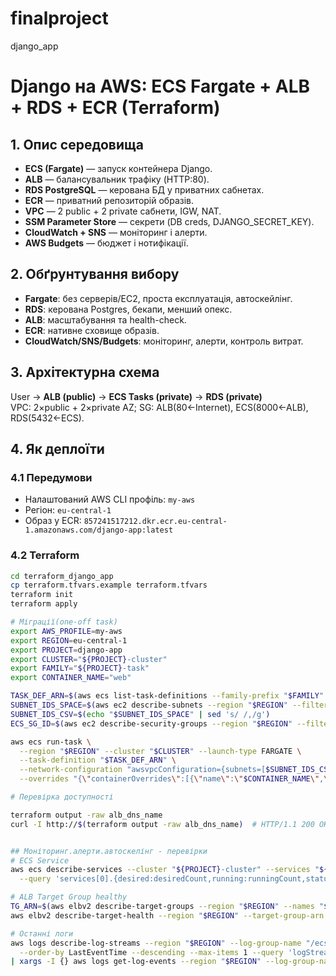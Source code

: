 # finalproject
django_app

# Django на AWS: ECS Fargate + ALB + RDS + ECR (Terraform)

## 1. Опис середовища
- **ECS (Fargate)** — запуск контейнера Django.
- **ALB** — балансувальник трафіку (HTTP:80).
- **RDS PostgreSQL** — керована БД у приватних сабнетах.
- **ECR** — приватний репозиторій образів.
- **VPC** — 2 public + 2 private сабнети, IGW, NAT.
- **SSM Parameter Store** — секрети (DB creds, DJANGO_SECRET_KEY).
- **CloudWatch + SNS** — моніторинг і алерти.
- **AWS Budgets** — бюджет і нотифікації.

## 2. Обґрунтування вибору
- **Fargate**: без серверів/EC2, проста експлуатація, автоскейлінг.
- **RDS**: керована Postgres, бекапи, менший опекс.
- **ALB**: масштабування та health-check.
- **ECR**: нативне сховище образів.
- **CloudWatch/SNS/Budgets**: моніторинг, алерти, контроль витрат.

## 3. Архітектурна схема
User → **ALB (public)** → **ECS Tasks (private)** → **RDS (private)**  
VPC: 2×public + 2×private AZ; SG: ALB(80←Internet), ECS(8000←ALB), RDS(5432←ECS).

## 4. Як деплоїти

### 4.1 Передумови
- Налаштований AWS CLI профіль: `my-aws`
- Регіон: `eu-central-1`
- Образ у ECR: `857241517212.dkr.ecr.eu-central-1.amazonaws.com/django-app:latest`

### 4.2 Terraform
```bash
cd terraform_django_app
cp terraform.tfvars.example terraform.tfvars   
terraform init
terraform apply

# Міграції(one-off task)
export AWS_PROFILE=my-aws
export REGION=eu-central-1
export PROJECT=django-app
export CLUSTER="${PROJECT}-cluster"
export FAMILY="${PROJECT}-task"
export CONTAINER_NAME="web"

TASK_DEF_ARN=$(aws ecs list-task-definitions --family-prefix "$FAMILY" --region "$REGION" --query 'taskDefinitionArns[-1]' --output text)
SUBNET_IDS_SPACE=$(aws ec2 describe-subnets --region "$REGION" --filters "Name=tag:Name,Values=${PROJECT}-private-*" --query 'Subnets[].SubnetId' --output text)
SUBNET_IDS_CSV=$(echo "$SUBNET_IDS_SPACE" | sed 's/ /,/g')
ECS_SG_ID=$(aws ec2 describe-security-groups --region "$REGION" --filters "Name=group-name,Values=${PROJECT}-ecs-sg" --query 'SecurityGroups[0].GroupId' --output text)

aws ecs run-task \
  --region "$REGION" --cluster "$CLUSTER" --launch-type FARGATE \
  --task-definition "$TASK_DEF_ARN" \
  --network-configuration "awsvpcConfiguration={subnets=[$SUBNET_IDS_CSV],securityGroups=[$ECS_SG_ID],assignPublicIp=DISABLED}" \
  --overrides "{\"containerOverrides\":[{\"name\":\"$CONTAINER_NAME\",\"command\":[\"python\",\"manage.py\",\"migrate\",\"--noinput\"]}]}"

# Перевірка доступності

terraform output -raw alb_dns_name
curl -I http://$(terraform output -raw alb_dns_name)  # HTTP/1.1 200 OK


## Моніторинг.алерти.автоскелінг - перевірки
# ECS Service
aws ecs describe-services --cluster "${PROJECT}-cluster" --services "${PROJECT}-svc" --region "$REGION" \
  --query 'services[0].{desired:desiredCount,running:runningCount,status:status}' --output table

# ALB Target Group healthy
TG_ARN=$(aws elbv2 describe-target-groups --region "$REGION" --names "${PROJECT}-tg" --query 'TargetGroups[0].TargetGroupArn' --output text)
aws elbv2 describe-target-health --region "$REGION" --target-group-arn "$TG_ARN" --query 'TargetHealthDescriptions[].TargetHealth.State'

# Останні логи
aws logs describe-log-streams --region "$REGION" --log-group-name "/ecs/${PROJECT}" \
  --order-by LastEventTime --descending --max-items 1 --query 'logStreams[0].logStreamName' --output text \
| xargs -I {} aws logs get-log-events --region "$REGION" --log-group-name "/ecs/${PROJECT}" --log-stream-name {} --limit 50 --output text